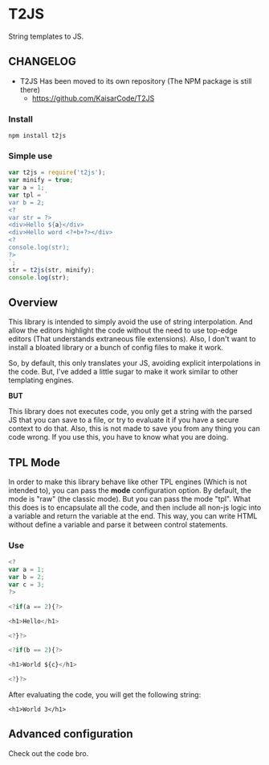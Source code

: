 # T2JS
String templates to JS.

## CHANGELOG
- T2JS Has been moved to its own repository (The NPM package is still there)
  - https://github.com/KaisarCode/T2JS

### Install
```
npm install t2js
```

### Simple use
```js
var t2js = require('t2js');
var minify = true;
var a = 1;
var tpl = `
var b = 2;
<?
var str = ?>
<div>Hello ${a}</div>
<div>Hello word <?+b+?></div>
<?
console.log(str);
?>
`;
str = t2js(str, minify);
console.log(str);
```

## Overview
This library is intended to simply avoid the use of string interpolation. And allow the editors highlight the code without the need to use top-edge editors (That understands extraneous file extensions).
Also, I don't want to install a bloated library or a bunch of config files to make it work.

So, by default, this only translates your JS, avoiding explicit interpolations in the code. But, I've added a little sugar to make it work similar to other templating engines.

**BUT**

This library does not executes code, you only get a string with the parsed JS that you can save to a file, or try to evaluate it if you have a secure context to do that.
Also, this is not made to save you from any thing you can code wrong.
If you use this, you have to know what you are doing.


## TPL Mode
In order to make this library behave like other TPL engines (Which is not intended to), you can pass the **mode** configuration option.
By default, the mode is "raw" (the classic mode).
But you can pass the mode "tpl". What this does is to encapsulate all the code, and then include all non-js logic into a variable and return the variable at the end.
This way, you can write HTML without define a variable and parse it between control statements.

### Use
```js
<?
var a = 1;
var b = 2;
var c = 3;
?>

<?if(a == 2){?>

<h1>Hello</h1>

<?}?>

<?if(b == 2){?>

<h1>World ${c}</h1>

<?}?>
```

After evaluating the code, you will get the following string:
```
<h1>World 3</h1>
```

## Advanced configuration
Check out the code bro.
